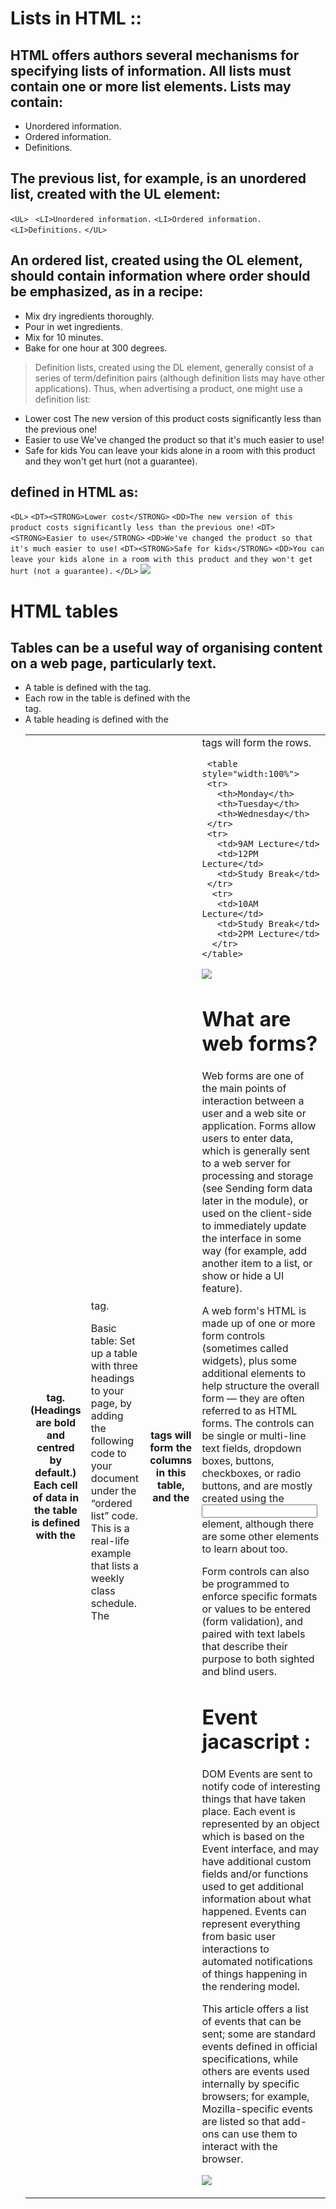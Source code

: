 # Lists in HTML :: 
## HTML offers authors several mechanisms for specifying lists of information. All lists must contain one or more list elements. Lists may contain:

   * Unordered information.
   * Ordered information.
   * Definitions.

## The previous list, for example, is an unordered list, created with the UL element:

``` <UL> ```
``` <LI>Unordered information.``` 
``` <LI>Ordered information. ```
``` <LI>Definitions.``` 
``` </UL> ``` 

## An ordered list, created using the OL element, should contain information where order should be emphasized, as in a recipe:

   * Mix dry ingredients thoroughly.
   * Pour in wet ingredients.
   * Mix for 10 minutes.
   * Bake for one hour at 300 degrees.

> Definition lists, created using the DL element, generally consist of a series of term/definition pairs (although definition lists may have other applications). Thus, when advertising a product, one might use a definition list:
 
* Lower cost 
     The new version of this product costs significantly less than the previous one!
* Easier to use
    We've changed the product so that it's much easier to use!
* Safe for kids
    You can leave your kids alone in a room with this product and they won't get hurt (not a guarantee).

## defined in HTML as:

``` <DL> ```
```<DT><STRONG>Lower cost</STRONG>```
```<DD>The new version of this product costs significantly less than the```
```previous one!```
```<DT><STRONG>Easier to use</STRONG>```
```<DD>We've changed the product so that it's much easier to use!```
```<DT><STRONG>Safe for kids</STRONG>```
```<DD>You can leave your kids alone in a room with this product and```
```they won't get hurt (not a guarantee).```
```</DL>```
![](https://ways2web.weebly.com/uploads/5/4/4/8/54485903/8033093_orig.png)

# HTML tables

## Tables can be a useful way of organising content on a web page, particularly text.

   * A table is defined with the <table> tag.
   * Each row in the table is defined with the <tr> tag.
   * A table heading is defined with the <th> tag. (Headings are bold and centred by default.)
   * Each cell of data in the table is defined with the <td> tag.

Basic table: Set up a table with three headings to your page, by adding the following code to your document under the “ordered list” code. This is a real-life example that lists a weekly class schedule. The <th> tags will form the columns in this table, and the <td> tags will form the rows.

     <table style="width:100%">
     <tr>
       <th>Monday</th>
       <th>Tuesday</th>
       <th>Wednesday</th>
     </tr>
     <tr>
       <td>9AM Lecture</td>
       <td>12PM Lecture</td>
       <td>Study Break</td>
     </tr>
      <tr>
       <td>10AM Lecture</td>
       <td>Study Break</td>
       <td>2PM Lecture</td>
      </tr>
    </table>
![](https://1.bp.blogspot.com/-3V1DEl5pM5Y/XoKBbZcDFJI/AAAAAAAAFw8/hDQWOQOQ_LEJZ9QdZ-ijgtp9XjBMbAW6QCLcBGAsYHQ/s1600/9.png)

# What are web forms?

Web forms are one of the main points of interaction between a user and a web site or application. Forms allow users to enter data, which is generally sent to a web server for processing and storage (see Sending form data later in the module), or used on the client-side to immediately update the interface in some way (for example, add another item to a list, or show or hide a UI feature).

A web form's HTML is made up of one or more form controls (sometimes called widgets), plus some additional elements to help structure the overall form — they are often referred to as HTML forms. The controls can be single or multi-line text fields, dropdown boxes, buttons, checkboxes, or radio buttons, and are mostly created using the <input> element, although there are some other elements to learn about too.

Form controls can also be programmed to enforce specific formats or values to be entered (form validation), and paired with text labels that describe their purpose to both sighted and blind users.


# Event jacascript :

DOM Events are sent to notify code of interesting things that have taken place. Each event is represented by an object which is based on the Event interface, and may have additional custom fields and/or functions used to get additional information about what happened. Events can represent everything from basic user interactions to automated notifications of things happening in the rendering model.

This article offers a list of events that can be sent; some are standard events defined in official specifications, while others are events used internally by specific browsers; for example, Mozilla-specific events are listed so that add-ons can use them to interact with the browser.

![](https://data-flair.training/blogs/wp-content/uploads/sites/2/2019/07/JavaScript-Event-Types-640x480.jpg)
